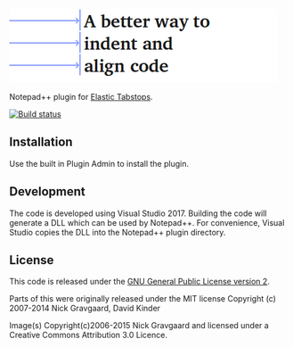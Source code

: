 ![Elastic Tabstops logo](/img/logo.gif)

Notepad++ plugin for [Elastic Tabstops](http://nickgravgaard.com/elastic-tabstops/). 

[![Build status](https://ci.appveyor.com/api/projects/status/github/dail8859/ElasticTabstops?branch=master&svg=true)](https://ci.appveyor.com/project/dail8859/ElasticTabstops/branch/master)

## Installation
Use the built in Plugin Admin to install the plugin.

## Development
The code is developed using Visual Studio 2017. Building the code will generate a DLL which can be used by Notepad++. For convenience, Visual Studio copies the DLL into the Notepad++ plugin directory.

## License
This code is released under the [GNU General Public License version 2](http://www.gnu.org/licenses/gpl-2.0.txt).

Parts of this were originally released under the MIT license Copyright (c) 2007-2014 Nick Gravgaard, David Kinder

Image(s) Copyright(c)2006-2015 Nick Gravgaard and licensed under a Creative Commons Attribution 3.0 Licence.

